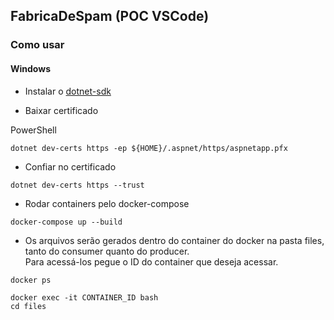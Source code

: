 ## FabricaDeSpam (POC VSCode)

### Como usar

#### Windows

- Instalar o [dotnet-sdk](https://dotnet.microsoft.com/pt-br/download)

- Baixar certificado

PowerShell

```PS
dotnet dev-certs https -ep ${HOME}/.aspnet/https/aspnetapp.pfx
```

- Confiar no certificado

```PS
dotnet dev-certs https --trust
```

- Rodar containers pelo docker-compose

```PS
docker-compose up --build
```

- Os arquivos serão gerados dentro do container do docker na pasta files, tanto do consumer quanto do producer.  
  Para acessá-los pegue o ID do container que deseja acessar.

```PS
docker ps
```

```PS
docker exec -it CONTAINER_ID bash
cd files
```
